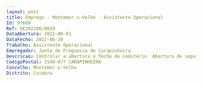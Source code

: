 ```yaml
--- 
layout: post
title: Emprego - Montemor-o-Velho - Assistente Operacional
Id: 97669
Ref: OE202206/0020
DataAbertura: 2022-06-01
DataFecho: 2022-06-20
Trabalho: Assistente Operacional
Empregador: Junta de Freguesia de Carapinheira
Descricao: Controlar a abertura e fecho do cemitério  Abertura de sepulturas, retirar restos mortais, (assegurando que o cadáver está decomposto) leva los e coloca los em urna que deposita em local indicado    tapar sepulturas  Proceder a  limpeza e conservação do cemitério  operar ocasionalmente máquinas (trator Agrícola e mini retro).
CodigoPostal: 3140-077 CARAPINHEIRA
Concelho: Montemor-o-Velho
Distrito: Coimbra
--- 
```

